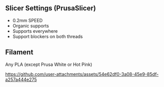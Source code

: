 ## Slicer Settings (PrusaSlicer)
* 0.2mm SPEED
* Organic supports
* Supports everywhere
* Support blockers on both threads

## Filament
Any PLA (except Prusa White or Hot Pink)


https://github.com/user-attachments/assets/54e62df0-3a08-45e9-85df-a257a444e275

